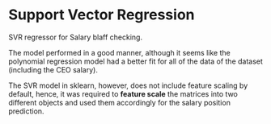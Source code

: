 # **Support Vector Regression**

SVR regressor for Salary blaff checking.

The model performed in a good manner, although it seems like the polynomial regression model had a better fit for all of the data of the dataset (including the CEO salary).

The SVR model in sklearn, however, does not include feature scaling by default, hence, it was required to **feature scale** the matrices into two different objects and used them accordingly for the salary position prediction.
